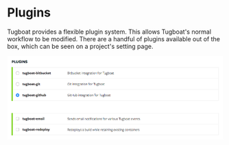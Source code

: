 # Plugins

Tugboat provides a flexible plugin system. This allows Tugboat's normal workflow
to be modified. There are a handful of plugins available out of the box, which
can be seen on a project's setting page.

![Tugboat Plugins](_images/plugins.png)
